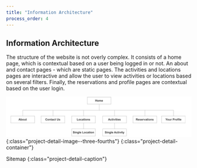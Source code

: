 ```yaml
---
title: "Information Architecture"
process_order: 4
---
```

## Information Architecture

The structure of the website is not overly complex. It consists of a home page, which is contextual based on a user being logged in or not. An about and contact pages - which are static pages. The activities and locations pages are interactive and allow the user to view activities or locations based on several filters. Finally, the reservations and profile pages are contextual based on the user login.

![Project UX Design](../../assets/img/dog-daycare-sitemap.jpg){:class="project-detail-image--three-fourths"}
{:class="project-detail-container"}

Sitemap
{:class="project-detail-caption"}